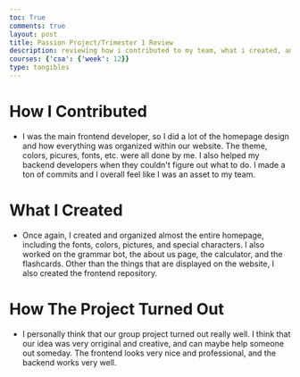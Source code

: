 ```yaml
---
toc: True
comments: true
layout: post
title: Passion Project/Trimester 1 Review
description: reviewing how i contributed to my team, what i created, and how i think our project turned out
courses: {'csa': {'week': 12}}
type: tangibles
---
```

# How I Contributed
- I was the main frontend developer, so I did a lot of the homepage design and how everything was organized within our website. The theme, colors, picures, fonts, etc. were all done by me. I also helped my backend developers when they couldn't figure out what to do. I made a ton of commits and I overall feel like I was an asset to my team. 

# What I Created
- Once again, I created and organized almost the entire homepage, including the fonts, colors, pictures, and special characters. I also worked on the grammar bot, the about us page, the calculator, and the flashcards. Other than the things that are displayed on the website, I also created the frontend repository. 

# How The Project Turned Out
- I personally think that our group project turned out really well. I think that our idea was very orriginal and creative, and can maybe help someone out someday. The frontend looks very nice and professional, and the backend works very well. 